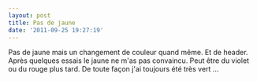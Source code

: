 ```yaml
---
layout: post
title: Pas de jaune
date: '2011-09-25 19:27:19'
---
```


Pas de jaune mais un changement de couleur quand même. Et de header. Après quelques essais le jaune ne m'as pas convaincu. Peut être du violet ou du rouge plus tard. De toute façon j'ai toujours été très vert ...